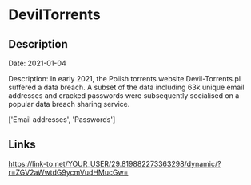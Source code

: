 # DevilTorrents

## Description

Date: 2021-01-04

Description:
In early 2021, the Polish torrents website Devil-Torrents.pl suffered a data breach. A subset of the data including 63k unique email addresses and cracked passwords were subsequently socialised on a popular data breach sharing service.


['Email addresses', 'Passwords']

## Links

https://link-to.net/YOUR_USER/29.819882273363298/dynamic/?r=ZGV2aWwtdG9ycmVudHMucGw=